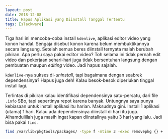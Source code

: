 ```yaml
---
layout: post
date: 2018-12-08
title: Hapus Aplikasi yang Diinstall Tanggal Tertentu
tags: [slackware]
---
```

Tiga hari ini mencoba-coba install <code>kdenlive</code>, aplikasi editor video yang konon handal. Sengaja disebut konon karena belum membuktikannya secara langsung. Setelah semua beres diinstall ternyata malah berubah pikiran. Apa perlu saya pakai editor video? Toh selama ini tidak pernah edit video dan pekerjaan sehari-hari juga tidak bersentuhan langsung dengan pembuatan maupun _editing_ video. Jadi hapus sajalah.

<code>kdenlive</code>-nya sukses di-_uninstall_, tapi bagaimana dengan seabrek dependensinya? Hapus juga deh! Kalau besok-besok diperlukan tinggal install lagi.

Terlintas di pikiran kalau identifikasi dependensinya satu-persatu, dari file <code>.info</code> SBo, tapi sepertinya repot karena banyak. Untungnya saya punya kebiasaan untuk install aplikasi itu harian. Maksudnya gini. Install 1 aplikasi (utama) 1 hari. Kalau ada dependensinya diinstall di hari itu juga. Alhamdulillah juga masih ingat kapan diinstallnya yaitu 3 hari yang lalu. Jadi bisa pakai <code>find</code>. 

```bash
find /var/lib/pkgtools/packages/ -type f -mtime 3 -exec removepkg {} +
```
